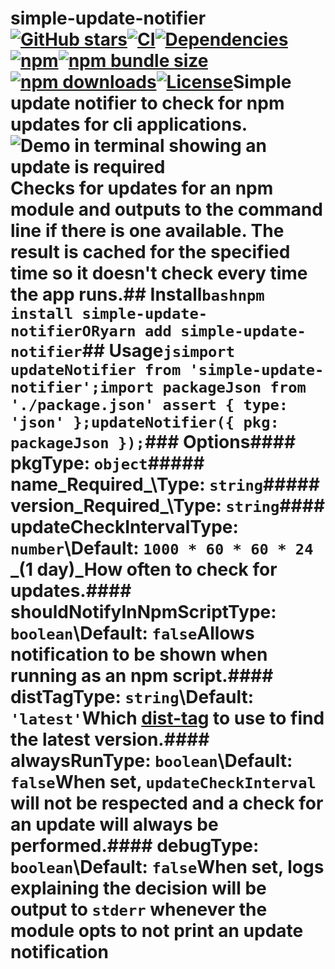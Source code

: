 # simple-update-notifier [![GitHub stars](https://img.shields.io/github/stars/alexbrazier/simple-update-notifier?label=Star%20Project&style=social)](https://github.com/alexbrazier/simple-update-notifier/stargazers)[![CI](https://github.com/alexbrazier/simple-update-notifier/workflows/Build%20and%20Deploy/badge.svg)](https://github.com/alexbrazier/simple-update-notifier/actions)[![Dependencies](https://img.shields.io/librariesio/release/npm/simple-update-notifier)](https://www.npmjs.com/package/simple-update-notifier?activeTab=dependencies)[![npm](https://img.shields.io/npm/v/simple-update-notifier)](https://www.npmjs.com/package/simple-update-notifier)[![npm bundle size](https://img.shields.io/bundlephobia/min/simple-update-notifier)](https://bundlephobia.com/result?p=simple-update-notifier)[![npm downloads](https://img.shields.io/npm/dw/simple-update-notifier)](https://www.npmjs.com/package/simple-update-notifier)[![License](https://img.shields.io/npm/l/simple-update-notifier)](./LICENSE)Simple update notifier to check for npm updates for cli applications.<img src="./.github/demo.png" alt="Demo in terminal showing an update is required">Checks for updates for an npm module and outputs to the command line if there is one available. The result is cached for the specified time so it doesn't check every time the app runs.## Install```bashnpm install simple-update-notifierORyarn add simple-update-notifier```## Usage```jsimport updateNotifier from 'simple-update-notifier';import packageJson from './package.json' assert { type: 'json' };updateNotifier({ pkg: packageJson });```### Options#### pkgType: `object`##### name_Required_\Type: `string`##### version_Required_\Type: `string`#### updateCheckIntervalType: `number`\Default: `1000 * 60 * 60 * 24` _(1 day)_How often to check for updates.#### shouldNotifyInNpmScriptType: `boolean`\Default: `false`Allows notification to be shown when running as an npm script.#### distTagType: `string`\Default: `'latest'`Which [dist-tag](https://docs.npmjs.com/adding-dist-tags-to-packages) to use to find the latest version.#### alwaysRunType: `boolean`\Default: `false`When set, `updateCheckInterval` will not be respected and a check for an update will always be performed.#### debugType: `boolean`\Default: `false`When set, logs explaining the decision will be output to `stderr` whenever the module opts to not print an update notification